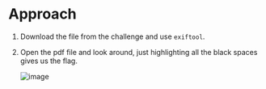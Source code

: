 # Approach

1. Download the file from the challenge and use `exiftool`.
2. Open the pdf file and look around, just highlighting all the black spaces gives us the flag.

   ![image](https://github.com/user-attachments/assets/0943e039-0307-48a0-b245-30678613bfbe)


